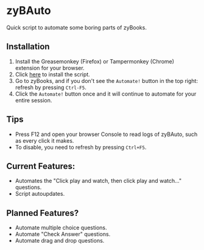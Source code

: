 # zyBAuto
Quick script to automate some boring parts of zyBooks.

## Installation
1. Install the Greasemonkey (Firefox) or Tampermonkey (Chrome) extension for your browser.
2. Click [here](https://github.com/Evanito/zyBAuto/raw/master/zyBAuto.user.js) to install the script.
3. Go to zyBooks, and if you don't see the `Automate!` button in the top right: refresh by pressing `Ctrl-F5`.
4. Click the `Automate!` button once and it will continue to automate for your entire session. 

## Tips
- Press F12 and open your browser Console to read logs of zyBAuto, such as every click it makes.
- To disable, you need to refresh by pressing `Ctrl+F5`.

## Current Features:
- Automates the "Click play and watch, then click play and watch..." questions.
- Script autoupdates.

## Planned Features?
- Automate multiple choice questions.
- Automate "Check Answer" questions.
- Automate drag and drop questions.
